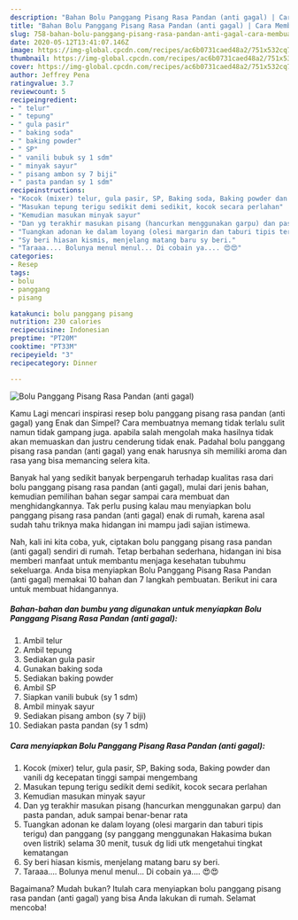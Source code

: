 ```yaml
---
description: "Bahan Bolu Panggang Pisang Rasa Pandan (anti gagal) | Cara Membuat Bolu Panggang Pisang Rasa Pandan (anti gagal) Yang Menggugah Selera"
title: "Bahan Bolu Panggang Pisang Rasa Pandan (anti gagal) | Cara Membuat Bolu Panggang Pisang Rasa Pandan (anti gagal) Yang Menggugah Selera"
slug: 758-bahan-bolu-panggang-pisang-rasa-pandan-anti-gagal-cara-membuat-bolu-panggang-pisang-rasa-pandan-anti-gagal-yang-menggugah-selera
date: 2020-05-12T13:41:07.146Z
image: https://img-global.cpcdn.com/recipes/ac6b0731caed48a2/751x532cq70/bolu-panggang-pisang-rasa-pandan-anti-gagal-foto-resep-utama.jpg
thumbnail: https://img-global.cpcdn.com/recipes/ac6b0731caed48a2/751x532cq70/bolu-panggang-pisang-rasa-pandan-anti-gagal-foto-resep-utama.jpg
cover: https://img-global.cpcdn.com/recipes/ac6b0731caed48a2/751x532cq70/bolu-panggang-pisang-rasa-pandan-anti-gagal-foto-resep-utama.jpg
author: Jeffrey Pena
ratingvalue: 3.7
reviewcount: 5
recipeingredient:
- " telur"
- " tepung"
- " gula pasir"
- " baking soda"
- " baking powder"
- " SP"
- " vanili bubuk sy 1 sdm"
- " minyak sayur"
- " pisang ambon sy 7 biji"
- " pasta pandan sy 1 sdm"
recipeinstructions:
- "Kocok (mixer) telur, gula pasir, SP, Baking soda, Baking powder dan vanili dg kecepatan tinggi sampai mengembang"
- "Masukan tepung terigu sedikit demi sedikit, kocok secara perlahan"
- "Kemudian masukan minyak sayur"
- "Dan yg terakhir masukan pisang (hancurkan menggunakan garpu) dan pasta pandan, aduk sampai benar-benar rata"
- "Tuangkan adonan ke dalam loyang (olesi margarin dan taburi tipis terigu) dan panggang (sy panggang menggunakan Hakasima bukan oven listrik) selama 30 menit, tusuk dg lidi utk mengetahui tingkat kematangan"
- "Sy beri hiasan kismis, menjelang matang baru sy beri."
- "Taraaa.... Bolunya menul menul... Di cobain ya.... 😍😍"
categories:
- Resep
tags:
- bolu
- panggang
- pisang

katakunci: bolu panggang pisang 
nutrition: 230 calories
recipecuisine: Indonesian
preptime: "PT20M"
cooktime: "PT33M"
recipeyield: "3"
recipecategory: Dinner

---
```



![Bolu Panggang Pisang Rasa Pandan (anti gagal)](https://img-global.cpcdn.com/recipes/ac6b0731caed48a2/751x532cq70/bolu-panggang-pisang-rasa-pandan-anti-gagal-foto-resep-utama.jpg)

Kamu Lagi mencari inspirasi resep bolu panggang pisang rasa pandan (anti gagal) yang Enak dan Simpel? Cara membuatnya memang tidak terlalu sulit namun tidak gampang juga. apabila salah mengolah maka hasilnya tidak akan memuaskan dan justru cenderung tidak enak. Padahal bolu panggang pisang rasa pandan (anti gagal) yang enak harusnya sih memiliki aroma dan rasa yang bisa memancing selera kita.



Banyak hal yang sedikit banyak berpengaruh terhadap kualitas rasa dari bolu panggang pisang rasa pandan (anti gagal), mulai dari jenis bahan, kemudian pemilihan bahan segar sampai cara membuat dan menghidangkannya. Tak perlu pusing kalau mau menyiapkan bolu panggang pisang rasa pandan (anti gagal) enak di rumah, karena asal sudah tahu triknya maka hidangan ini mampu jadi sajian istimewa.


Nah, kali ini kita coba, yuk, ciptakan bolu panggang pisang rasa pandan (anti gagal) sendiri di rumah. Tetap berbahan sederhana, hidangan ini bisa memberi manfaat untuk membantu menjaga kesehatan tubuhmu sekeluarga. Anda bisa menyiapkan Bolu Panggang Pisang Rasa Pandan (anti gagal) memakai 10 bahan dan 7 langkah pembuatan. Berikut ini cara untuk membuat hidangannya.

<!--inarticleads1-->

##### Bahan-bahan dan bumbu yang digunakan untuk menyiapkan Bolu Panggang Pisang Rasa Pandan (anti gagal):

1. Ambil  telur
1. Ambil  tepung
1. Sediakan  gula pasir
1. Gunakan  baking soda
1. Sediakan  baking powder
1. Ambil  SP
1. Siapkan  vanili bubuk (sy 1 sdm)
1. Ambil  minyak sayur
1. Sediakan  pisang ambon (sy 7 biji)
1. Sediakan  pasta pandan (sy 1 sdm)




<!--inarticleads2-->

##### Cara menyiapkan Bolu Panggang Pisang Rasa Pandan (anti gagal):

1. Kocok (mixer) telur, gula pasir, SP, Baking soda, Baking powder dan vanili dg kecepatan tinggi sampai mengembang
1. Masukan tepung terigu sedikit demi sedikit, kocok secara perlahan
1. Kemudian masukan minyak sayur
1. Dan yg terakhir masukan pisang (hancurkan menggunakan garpu) dan pasta pandan, aduk sampai benar-benar rata
1. Tuangkan adonan ke dalam loyang (olesi margarin dan taburi tipis terigu) dan panggang (sy panggang menggunakan Hakasima bukan oven listrik) selama 30 menit, tusuk dg lidi utk mengetahui tingkat kematangan
1. Sy beri hiasan kismis, menjelang matang baru sy beri.
1. Taraaa.... Bolunya menul menul... Di cobain ya.... 😍😍




Bagaimana? Mudah bukan? Itulah cara menyiapkan bolu panggang pisang rasa pandan (anti gagal) yang bisa Anda lakukan di rumah. Selamat mencoba!
